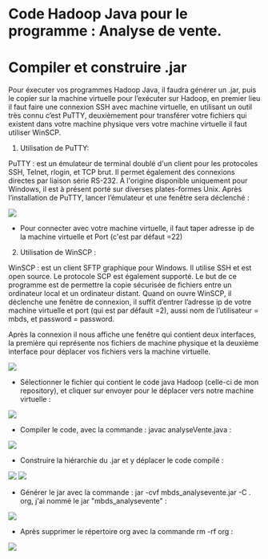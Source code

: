 Code Hadoop Java pour le programme : Analyse de vente.
==================


Compiler et construire .jar
======

Pour éxecuter vos programmes Hadoop Java, il faudra générer un .jar, puis le copier sur la
machine virtuelle pour l’exécuter sur Hadoop, en premier lieu il faut faire une connexion
SSH avec machine virtuelle, en utilisant un outil très connu c’est PuTTY, deuxièmement
pour transférer votre fichiers qui existent dans votre machine physique vers votre machine
virtuelle il faut utiliser WinSCP.

 1) Utilisation de PuTTY:
 
 
PuTTY : est un émulateur de terminal doublé d'un client pour les protocoles SSH, Telnet, rlogin, et TCP brut. Il permet également des connexions directes par liaison série RS-232. À l'origine disponible uniquement pour Windows, il est à présent porté sur diverses plates-formes Unix.
Après l’installation de PuTTY, lancer l’émulateur et une fenêtre sera déclenché :

<img style="display:inline;" src="https://www.mediafire.com/convkey/a1e7/zmdtmwd5qini1svzg.jpg">

*	Pour connecter avec votre machine virtuelle, il faut taper adresse ip de la machine virtuelle et Port (c'est par défaut =22)

2) Utilisation de WinSCP :

WinSCP : est un client SFTP graphique pour Windows. Il utilise SSH et est open source. Le protocole SCP est également supporté. Le but de ce programme est de permettre la copie sécurisée de fichiers entre un ordinateur local et un ordinateur distant.
Quand on ouvre WinSCP, il déclenche une fenêtre de connexion, il suffit d’entrer l’adresse ip de votre machine virtuelle et port (qui est par défault =2), aussi nom de l’utilisateur = mbds, et password = password.

Après la connexion il nous affiche une fenêtre qui contient deux interfaces, la première qui représente nos fichiers de machine physique et la deuxième interface pour déplacer vos fichiers vers la machine virtuelle.

<img src="https://www.mediafire.com/convkey/36bd/1p830pnzafac31vzg.jpg">


* Sélectionner le fichier qui contient le code java Hadoop (celle-ci de mon repository), et cliquer sur envoyer pour le déplacer vers notre machine virtuelle :

<img src="https://www.mediafire.com/convkey/de7d/repvwhm8t20gl51zg.jpg">

* Compiler le code, avec la commande : javac analyseVente.java :

<img src="https://www.mediafire.com/convkey/d6f8/7zy0ir81ywocqvozg.jpg">


* Construire la hiérarchie du .jar et y déplacer le code compilé :

<img src="https://www.mediafire.com/convkey/6a2c/76ii4bo3ctmv4c5zg.jpg">

<img src="https://www.mediafire.com/convkey/4f88/07ka6wsujbwph55zg.jpg">


* Générer le jar avec la commande : jar -cvf mbds_analysevente.jar -C . org, j'ai nommé le jar "mbds_analysevente" :

<img src="https://www.mediafire.com/convkey/c9b0/6bilr86bs1aw5fczg.jpg">

* Après supprimer le répertoire org avec la commande rm -rf org :

<img src="https://www.mediafire.com/convkey/d936/8x4f1odv5yaeq4jzg.jpg">






















